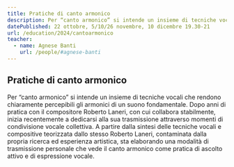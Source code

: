 ```yaml
---
title: Pratiche di canto armonico
description: Per “canto armonico” si intende un insieme di tecniche vocali che rendono chiaramente percepibili gli armonici di un suono fondamentale. Dopo anni di pratica con il compositore Roberto Laneri, con cui collabora stabilmente, inizia recentemente a dedicarsi alla sua trasmissione attraverso momenti di condivisione vocale collettiva. A partire dalla sintesi delle tecniche vocali e compositive teorizzata dallo stesso Roberto Laneri, contaminata dalla propria ricerca ed esperienza artistica, sta elaborando una modalità di trasmissione personale che vede il canto armonico come pratica di ascolto attivo e di espressione vocale.
datePublished: 22 ottobre, 5/10/26 novembre, 10 dicembre 19.30-21
url: /education/2024/cantoarmonico
teacher:
  - name: Agnese Banti
    url: /people/#agnese-banti
---
```


## Pratiche di canto armonico

Per “canto armonico” si intende un insieme di tecniche vocali che rendono chiaramente percepibili gli armonici di un suono fondamentale. Dopo anni di pratica con il compositore Roberto Laneri, con cui collabora stabilmente, inizia recentemente a dedicarsi alla sua trasmissione attraverso momenti di condivisione vocale collettiva. A partire dalla sintesi delle tecniche vocali e compositive teorizzata dallo stesso Roberto Laneri, contaminata dalla propria ricerca ed esperienza artistica, sta elaborando una modalità di trasmissione personale che vede il canto armonico come pratica di ascolto attivo e di espressione vocale.
